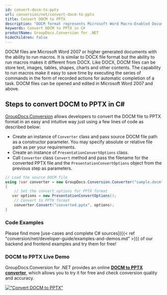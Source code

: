 ```yaml
---
id: convert-docm-to-pptx
url: conversion/net/convert-docm-to-pptx
title: Convert DOCM to PPTX
description: "DOCM format represents Microsoft Word Macro-Enabled Document with .docm extension. Learn how to convert DOCM to PPTX file programmatically in C# language using GroupDocs.Conversion for .NET library."
keywords: Convert DOCM to PPTX in C#
productName: GroupDocs.Conversion for .NET
hideChildren: False
---
```


DOCM files are Microsoft Word 2007 or higher generated documents with the ability to run macros. It is similar to DOCX file format but the ability to run macros makes it different from DOCX. Like DOCX, DOCM files can be store text, images, tables, shapes, charts and other contents. The capability to run macros make it easy to save time by executing the series of commands in the form of recorded actions for automatic completion of a task. DOCM files can be opened and edited in Microsoft Word 2007 and above.

## Steps to convert DOCM to PPTX in C#

[GroupDocs.Conversion](https://products.groupdocs.com/conversion/net) allows developers to convert the DOCM file to PPTX format in an easy and intuitive way just using a few lines of code as described below:

* Create an instance of `Converter` class and pass source DOCM file path as a constructor parameter. You may specify absolute or relative file path as per your requirements. 
* Create an instance of `PresentationConvertOptions` class.
* Call `Converter` class `Convert` method and pass the filename for the converted PPTX file and the `PresentationConvertOptions` object from the previous step as parameters.

```csharp
// Load the source DOCM file
using (var converter = new GroupDocs.Conversion.Converter("sample.docm"))
{
    // Set the convert options for PPTX format
   var options = new PresentationConvertOptions();
    // Convert to PPTX format
    converter.Convert("converted.pptx", options);
}
```

### Code Examples

Please find more [use-cases and complete C# sources]({{< ref "conversion/net/developer-guide/examples-and-demos.md" >}}) of our backend and frontend examples and try them for free!

### DOCM to PPTX Live Demo

GroupDocs.Conversion for .NET provides an online [**DOCM to PPTX converter**](https://products.groupdocs.app/conversion/docm-to-pptx), which allows you to try it for free and check conversion quality and accuracy.

[!["Convert DOCM to PPTX"](conversion/net/images/convert-to-pptx/convert-docm-to-pptx.png)](https://products.groupdocs.app/conversion/docm-to-pptx)